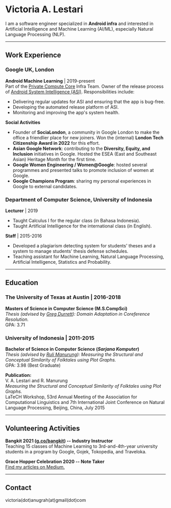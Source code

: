 # Victoria A. Lestari
I am a software engineer specialized in **Android infra** and interested in Artificial Intelligence and Machine Learning (AI/ML), especially Natural Language Processing (NLP).

-----

## Work Experience
### Google UK, London
**Android Machine Learning** | 2019-present \
Part of the [Private Compute Core](https://security.googleblog.com/2022/12/trust-in-transparency-private-compute.html) Infra Team. Owner of the release process of [Android System Intelligence (ASI)](https://support.google.com/pixelphone/answer/12112173?hl=en). Responsibilities include:
* Delivering regular updates for ASI and ensuring that the app is bug-free.
* Developing the automated release platform of ASI.
* Monitoring and improving the app's system health.

**Social Activities**

* Founder of **SociaLondon**, a community in Google London to make the office a friendlier place for new joiners. Won the (internal) **London Tech Citizenship Award in 2022** for this effort.
* **Asian Google Network**: contributing to the **Diversity, Equity, and Inclusion** initiatives in Google. Hosted the ESEA (East and Southeast Asian) Heritage Month for the first time.
* **Google Women Engineering / Women@Google**: hosted several programmes and presented talks to promote inclusion of women at Google.
* **Google Champions Program**: sharing my personal experiences in Google to external candidates.

### Department of Computer Science, University of Indonesia
**Lecturer** | 2019
* Taught Calculus I for the regular class (in Bahasa Indonesia).
* Taught Artificial Intelligence for the international class (in English).

**Staff** | 2015-2016
* Developed a plagiarism detecting system for students' theses and a system to manage students' thesis defense schedules.
* Teaching assistant for Machine Learning, Natural Language Processing, Artificial Intelligence, Statistics and Probability.

-----
## Education
### The University of Texas at Austin | 2016-2018
**Masters of Science in Computer Science (M.S.CompSci)** \
*Thesis (advised by [Greg Durrett](https://www.cs.utexas.edu/~gdurrett/)): Domain Adaptation in Coreference Resolution.*\
GPA: 3.71

### University of Indonesia | 2011-2015
**Bachelor of Science in Computer Science (*Sarjana Komputer*)**\
*Thesis (advised by [Ruli Manurung](https://scholar.google.com/citations?user=ZAIPPZgAAAAJ&hl=en)): Measuring the Structural and Conceptual Similarity of Folktales using Plot Graphs.*\
GPA: 3.98 (Best Graduate)

**Publication:**\
V. A. Lestari and R. Manurung\
*Measuring the Structural and Conceptual Similarity of Folktales using Plot Graphs.*\
LaTeCH Workshop, 53rd Annual
Meeting of the Association for Computational Linguistics and 7th International Joint Conference on Natural Language
Processing, Beijing, China, July 2015

-----

## Volunteering Activities
**Bangkit 2021 ([g.co/bangkit](http://g.co/bangkit)) -- Industry Instructor** \
Teaching 15 classes of Machine Learning to 3rd-and-4th-year university students in a program by Google, Gojek, Tokopedia, and Traveloka.

**Grace Hopper Celebration 2020 -- Note Taker** \
[Find my articles on Medium.](https://medium.com/@victoriaenrose/list/my-articles-from-2020-grace-hopper-celebration-82945088b87c)

-----

## Contact
victoria(dot)anugrah(at)gmail(dot)com